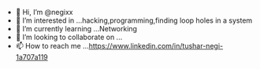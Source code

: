 - 👋 Hi, I’m @negixx
- 👀 I’m interested in ...hacking,programming,finding loop holes in a system
- 🌱 I’m currently learning ...Networking
- 💞️ I’m looking to collaborate on ...
- 📫 How to reach me ...https://www.linkedin.com/in/tushar-negi-1a707a119

<!---
negixx/negixx is a ✨ special ✨ repository because its `README.md` (this file) appears on your GitHub profile.
You can click the Preview link to take a look at your changes.
--->
